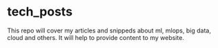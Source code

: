# tech_posts
This repo will cover my articles and snippeds about ml, mlops, big data, cloud and others. It will help to provide content to my website.
